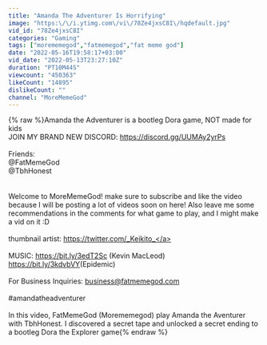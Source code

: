 ```yaml
---
title: "Amanda The Adventurer Is Horrifying"
image: "https:\/\/i.ytimg.com\/vi\/78Ze4jxsC8I\/hqdefault.jpg"
vid_id: "78Ze4jxsC8I"
categories: "Gaming"
tags: ["morememegod","fatmemegod","fat meme god"]
date: "2022-05-16T19:58:17+03:00"
vid_date: "2022-05-13T23:27:10Z"
duration: "PT10M44S"
viewcount: "450363"
likeCount: "14895"
dislikeCount: ""
channel: "MoreMemeGod"
---
```

{% raw %}Amanda the Adventurer is a bootleg Dora game, NOT made for kids<br />JOIN MY BRAND NEW DISCORD: <a rel="nofollow" target="blank" href="https://discord.gg/UUMAy2yrPs">https://discord.gg/UUMAy2yrPs</a><br /><br />Friends:<br />@FatMemeGod <br />@TbhHonest <br /><br /><br />Welcome to MoreMemeGod! make sure to subscribe and like the video because I will be posting a lot of videos soon on here! Also leave me some recommendations in the comments for what game to play, and I might make a vid on it :D<br /><br />thumbnail artist: <a rel="nofollow" target="blank" href="https://twitter.com/_Keikito_">https://twitter.com/_Keikito_</a><br /><br />MUSIC: <a rel="nofollow" target="blank" href="https://bit.ly/3edT2Sc​​​​​​​​​​​​">https://bit.ly/3edT2Sc​​​​​​​​​​​​</a> (Kevin MacLeod)<br />              <a rel="nofollow" target="blank" href="https://bit.ly/3kdvbVY​​​​​​​​​​​​">https://bit.ly/3kdvbVY​​​​​​​​​​​​</a> (Epidemic)<br /><br />For Business Inquiries: business@fatmemegod.com<br /><br />#amandatheadventurer<br /><br />In this video, FatMemeGod (Morememegod) play Amanda the Aventurer with TbhHonest. I discovered a secret tape and unlocked a  secret ending to a bootleg Dora the Explorer game{% endraw %}

